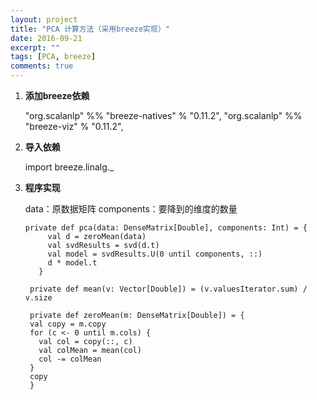 ```yaml
---
layout: project
title: "PCA 计算方法（采用breeze实现）"
date: 2016-09-21
excerpt: ""
tags: [PCA, breeze]
comments: true
---
```


1. **添加breeze依赖**

    "org.scalanlp" %% "breeze-natives" % "0.11.2",
    "org.scalanlp" %% "breeze-viz" % "0.11.2",

2. **导入依赖**

    import breeze.linalg._

3. **程序实现**

    data：原数据矩阵
    components：要降到的维度的数量

    <pre><code>private def pca(data: DenseMatrix[Double], components: Int) = {
        val d = zeroMean(data)
        val svdResults = svd(d.t)
        val model = svdResults.U(0 until components, ::)
        d * model.t
      }
    
    private def mean(v: Vector[Double]) = (v.valuesIterator.sum) / v.size
    
    private def zeroMean(m: DenseMatrix[Double]) = {
    val copy = m.copy
    for (c <- 0 until m.cols) {
      val col = copy(::, c)
      val colMean = mean(col)
      col -= colMean
    }
    copy
    }</code></pre>
